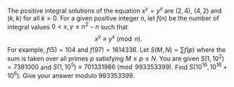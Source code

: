 The positive integral solutions of the equation $x^y=y^x$ are $(2,4)$, $(4,2)$ and $(k,k)$ for all $k > 0$.
For a given positive integer $n$, let $f(n)$ be the number of integral values $0 < x,y \leq n^2-n$ such that
$$x^y\equiv y^x \pmod n.$$
For example, $f(5)=104$ and $f(97)=1614336$.
Let $S(M,N)=\sum f(p)$ where the sum is taken over all primes $p$ satisfying $M\le p\le N$.
You are given $S(1,10^2)=7381000$ and $S(1,10^5) \equiv 701331986 \pmod{993353399}$.
Find $S(10^{16}, 10^{16}+10^6)$. Give your answer modulo $993353399$.